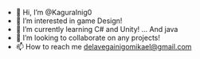 - 👋 Hi, I’m @KaguraInig0
- 👀 I’m interested in game Design!
- 🌱 I’m currently learning C# and Unity! ... And java 
- 💞️ I’m looking to collaborate on any projects! 
- 📫 How to reach me delavegainigomikael@gmail.com

<!---
KaguraInig0/KaguraInig0 is a ✨ special ✨ repository because its `README.md` (this file) appears on your GitHub profile.
You can click the Preview link to take a look at your changes.
--->
